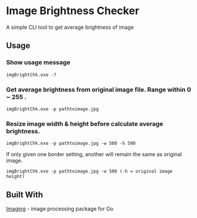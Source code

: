 # Image Brightness Checker
A simple CLI tool to get average brightness of image

## Usage
### Show usage message
```
imgBrightChk.exe -?
```
### Get average brightness from original image file. Range within 0 ~ 255 .
```
imgBrightChk.exe -p pathtoimage.jpg
```
### Resize image width & height before calculate average brightness.
```
imgBrightChk.exe -p pathtoimage.jpg -w 500 -h 500
```
If only given one border setting, another will remain the same as original image.
```
imgBrightChk.exe -p pathtoimage.jpg -w 500 (-h = original image height)
```
## Built With
 [Imaging](httpsgithub.comdisintegrationimaging) - image processing package for Go
